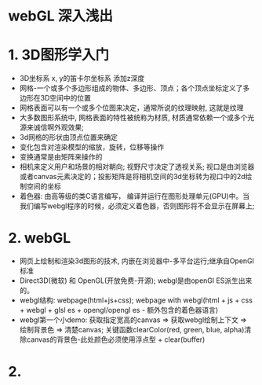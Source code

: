 
# webGL 深入浅出

# 1. 3D图形学入门
* 3D坐标系 x, y的笛卡尔坐标系 添加z深度
* 网格-一个或多个多边形组成的物体、多边形、顶点；各个顶点坐标定义了多边形在3D空间中的位置
* 网格表面可以有一个或多个位图来决定，通常所说的纹理映射, 这就是纹理
* 大多数图形系统中, 网格表面的特性被统称为材质, 材质通常依赖一个或多个光源来诚信啊外观效果;
* 3d网格的形状由顶点位置来确定
* 变化包含对渲染模型的缩放，旋转，位移等操作
* 变换通常是由矩阵来操作的
* 相机来定义用户和场景的相对朝向; 视野尺寸决定了透视关系; 视口是由浏览器或者canvas元素决定的；投影矩阵是将相机空间的3d坐标转为视口中的2d绘制空间的坐标
* 着色器: 由高等级的类C语言编写， 编译并运行在图形处理单元(GPU)中。当我们编写webgl程序的时候，必须定义着色器，否则图形将不会显示在屏幕上;

# 2. webGL
* 网页上绘制和渲染3d图形的技术, 内嵌在浏览器中-多平台运行;继承自OpenGl标准
* Direct3D(微软) 和 OpenGL(开放免费-开源); webgl是由openGl ES派生出来的。
* webgl结构: webpage(html+js+css); webpage with webgl(html + js + css + webgl + glsl es + opengl/opengl es - 额外包含的着色器语言)
* webgl第一个小demo: 获取指定宽高的canvas => 获取webgl绘制上下文 => 绘制背景色 => 清楚canvas; 关键函数clearColor(red, green, blue, alpha)清除canvas的背景色-此处颜色必须使用浮点型 + clear(buffer)









# 2. 










